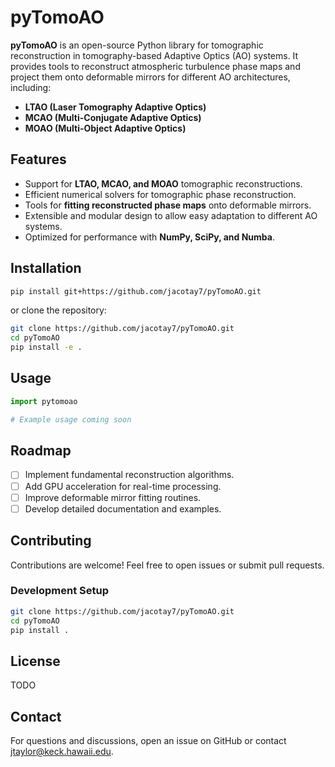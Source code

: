 # pyTomoAO

**pyTomoAO** is an open-source Python library for tomographic reconstruction in tomography-based Adaptive Optics (AO) systems. It provides tools to reconstruct atmospheric turbulence phase maps and project them onto deformable mirrors for different AO architectures, including:

- **LTAO (Laser Tomography Adaptive Optics)**
- **MCAO (Multi-Conjugate Adaptive Optics)**
- **MOAO (Multi-Object Adaptive Optics)**

## Features

- Support for **LTAO, MCAO, and MOAO** tomographic reconstructions.
- Efficient numerical solvers for tomographic phase reconstruction.
- Tools for **fitting reconstructed phase maps** onto deformable mirrors.
- Extensible and modular design to allow easy adaptation to different AO systems.
- Optimized for performance with **NumPy, SciPy, and Numba**.

## Installation

```sh
pip install git+https://github.com/jacotay7/pyTomoAO.git
```

or clone the repository:

```sh
git clone https://github.com/jacotay7/pyTomoAO.git
cd pyTomoAO
pip install -e .
```

## Usage

```python
import pytomoao

# Example usage coming soon
```

## Roadmap

- [ ] Implement fundamental reconstruction algorithms.
- [ ] Add GPU acceleration for real-time processing.
- [ ] Improve deformable mirror fitting routines.
- [ ] Develop detailed documentation and examples.

## Contributing

Contributions are welcome! Feel free to open issues or submit pull requests.

### Development Setup

```sh
git clone https://github.com/jacotay7/pyTomoAO.git
cd pyTomoAO
pip install .
```

## License

TODO
<!-- This project is licensed under the MIT License. See [LICENSE](LICENSE) for details. -->

## Contact

For questions and discussions, open an issue on GitHub or contact jtaylor@keck.hawaii.edu.

